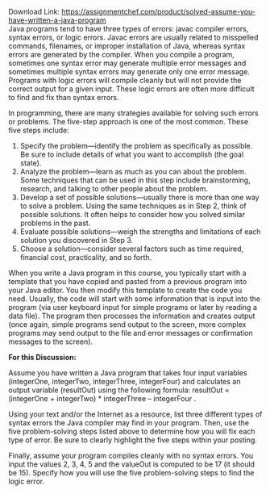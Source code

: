 Download Link: https://assignmentchef.com/product/solved-assume-you-have-written-a-java-program
<br>
Java programs tend to have three types of errors: javac compiler errors, syntax errors, or logic errors. Javac errors are usually related to misspelled commands, filenames, or improper installation of Java, whereas syntax errors are generated by the compiler. When you compile a program, sometimes one syntax error may generate multiple error messages and sometimes multiple syntax errors may generate only one error message. Programs with logic errors will compile cleanly but will not provide the correct output for a given input. These logic errors are often more difficult to find and fix than syntax errors.

In programming, there are many strategies available for solving such errors or problems. The five-step approach is one of the most common. These five steps include:

<ol>

 <li>Specify the problem—identify the problem as specifically as possible. Be sure to include details of what you want to accomplish (the goal state).</li>

 <li>Analyze the problem—learn as much as you can about the problem. Some techniques that can be used in this step include brainstorming, research, and talking to other people about the problem.</li>

 <li>Develop a set of possible solutions—usually there is more than one way to solve a problem. Using the same techniques as in Step 2, think of possible solutions. It often helps to consider how you solved similar problems in the past.</li>

 <li>Evaluate possible solutions—weigh the strengths and limitations of each solution you discovered in Step 3.</li>

 <li>Choose a solution—consider several factors such as time required, financial cost, practicality, and so forth.</li>

</ol>

When you write a Java program in this course, you typically start with a template that you have copied and pasted from a previous program into your Java editor. You then modify this template to create the code you need. Usually, the code will start with some information that is input into the program (via user keyboard input for simple programs or later by reading a data file). The program then processes the information and creates output (once again, simple programs send output to the screen, more complex programs may send output to the file and error messages or confirmation messages to the screen).

<strong>For this Discussion:</strong>

Assume you have written a Java program that takes four input variables (integerOne, integerTwo, integerThree, integerFour) and calculates an output variable (resultOut) using the following formula: resultOut = (integerOne + integerTwo) * integerThree – integerFour .

Using your text and/or the Internet as a resource, list three different types of syntax errors the Java compiler may find in your program. Then, use the five problem-solving steps listed above to determine how you will fix each type of error. Be sure to clearly highlight the five steps within your posting.

Finally, assume your program compiles cleanly with no syntax errors. You input the values 2, 3, 4, 5 and the valueOut is computed to be 17 (it should be 15). Specify how you will use the five problem-solving steps to find the logic error.